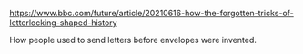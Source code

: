 https://www.bbc.com/future/article/20210616-how-the-forgotten-tricks-of-letterlocking-shaped-history

How people used to send letters before envelopes were invented.

